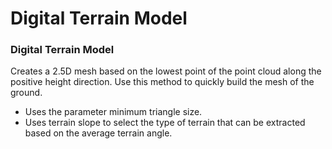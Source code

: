 # Digital Terrain Model

### Digital Terrain Model

Creates a 2.5D mesh based on the lowest point of the point cloud along the positive height direction. Use this method to quickly build the mesh of the ground.

- Uses the parameter minimum triangle size.
- Uses terrain slope to select the type of terrain that can be extracted based on the average terrain angle.

